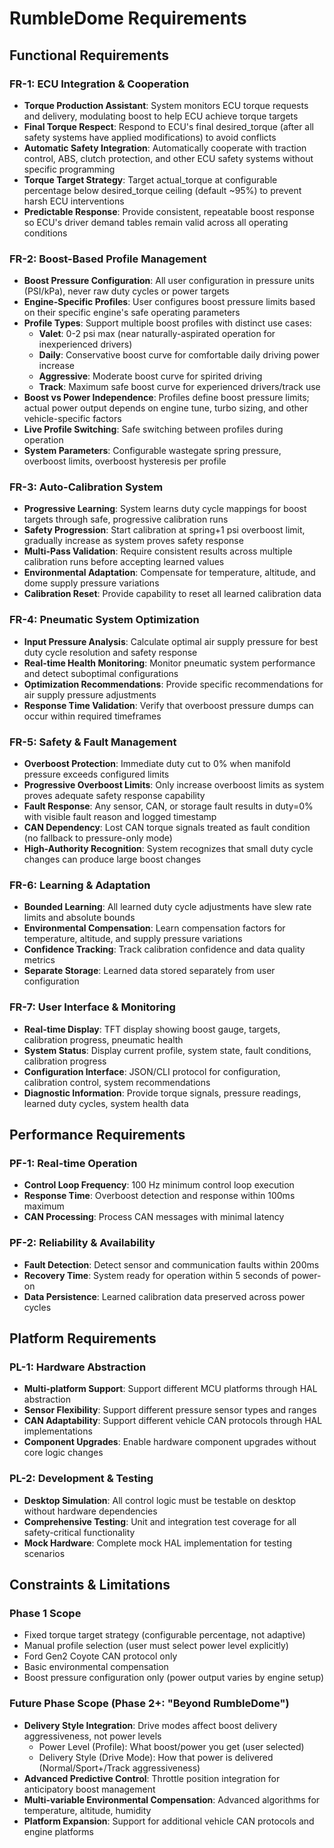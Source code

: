 # RumbleDome Requirements

## Functional Requirements

### FR-1: ECU Integration & Cooperation
- **Torque Production Assistant**: System monitors ECU torque requests and delivery, modulating boost to help ECU achieve torque targets
- **Final Torque Respect**: Respond to ECU's final desired_torque (after all safety systems have applied modifications) to avoid conflicts
- **Automatic Safety Integration**: Automatically cooperate with traction control, ABS, clutch protection, and other ECU safety systems without specific programming
- **Torque Target Strategy**: Target actual_torque at configurable percentage below desired_torque ceiling (default ~95%) to prevent harsh ECU interventions
- **Predictable Response**: Provide consistent, repeatable boost response so ECU's driver demand tables remain valid across all operating conditions

### FR-2: Boost-Based Profile Management
- **Boost Pressure Configuration**: All user configuration in pressure units (PSI/kPa), never raw duty cycles or power targets
- **Engine-Specific Profiles**: User configures boost pressure limits based on their specific engine's safe operating parameters
- **Profile Types**: Support multiple boost profiles with distinct use cases:
  - **Valet**: 0-2 psi max (near naturally-aspirated operation for inexperienced drivers)
  - **Daily**: Conservative boost curve for comfortable daily driving power increase  
  - **Aggressive**: Moderate boost curve for spirited driving
  - **Track**: Maximum safe boost curve for experienced drivers/track use
- **Boost vs Power Independence**: Profiles define boost pressure limits; actual power output depends on engine tune, turbo sizing, and other vehicle-specific factors
- **Live Profile Switching**: Safe switching between profiles during operation
- **System Parameters**: Configurable wastegate spring pressure, overboost limits, overboost hysteresis per profile

### FR-3: Auto-Calibration System
- **Progressive Learning**: System learns duty cycle mappings for boost targets through safe, progressive calibration runs
- **Safety Progression**: Start calibration at spring+1 psi overboost limit, gradually increase as system proves safety response
- **Multi-Pass Validation**: Require consistent results across multiple calibration runs before accepting learned values
- **Environmental Adaptation**: Compensate for temperature, altitude, and dome supply pressure variations
- **Calibration Reset**: Provide capability to reset all learned calibration data

### FR-4: Pneumatic System Optimization
- **Input Pressure Analysis**: Calculate optimal air supply pressure for best duty cycle resolution and safety response
- **Real-time Health Monitoring**: Monitor pneumatic system performance and detect suboptimal configurations
- **Optimization Recommendations**: Provide specific recommendations for air supply pressure adjustments
- **Response Time Validation**: Verify that overboost pressure dumps can occur within required timeframes

### FR-5: Safety & Fault Management
- **Overboost Protection**: Immediate duty cut to 0% when manifold pressure exceeds configured limits
- **Progressive Overboost Limits**: Only increase overboost limits as system proves adequate safety response capability  
- **Fault Response**: Any sensor, CAN, or storage fault results in duty=0% with visible fault reason and logged timestamp
- **CAN Dependency**: Lost CAN torque signals treated as fault condition (no fallback to pressure-only mode)
- **High-Authority Recognition**: System recognizes that small duty cycle changes can produce large boost changes

### FR-6: Learning & Adaptation
- **Bounded Learning**: All learned duty cycle adjustments have slew rate limits and absolute bounds
- **Environmental Compensation**: Learn compensation factors for temperature, altitude, and supply pressure variations
- **Confidence Tracking**: Track calibration confidence and data quality metrics
- **Separate Storage**: Learned data stored separately from user configuration

### FR-7: User Interface & Monitoring
- **Real-time Display**: TFT display showing boost gauge, targets, calibration progress, pneumatic health
- **System Status**: Display current profile, system state, fault conditions, calibration progress
- **Configuration Interface**: JSON/CLI protocol for configuration, calibration control, system recommendations
- **Diagnostic Information**: Provide torque signals, pressure readings, learned duty cycles, system health data

## Performance Requirements

### PF-1: Real-time Operation
- **Control Loop Frequency**: 100 Hz minimum control loop execution
- **Response Time**: Overboost detection and response within 100ms maximum
- **CAN Processing**: Process CAN messages with minimal latency

### PF-2: Reliability & Availability
- **Fault Detection**: Detect sensor and communication faults within 200ms
- **Recovery Time**: System ready for operation within 5 seconds of power-on
- **Data Persistence**: Learned calibration data preserved across power cycles

## Platform Requirements

### PL-1: Hardware Abstraction
- **Multi-platform Support**: Support different MCU platforms through HAL abstraction
- **Sensor Flexibility**: Support different pressure sensor types and ranges
- **CAN Adaptability**: Support different vehicle CAN protocols through HAL implementations
- **Component Upgrades**: Enable hardware component upgrades without core logic changes

### PL-2: Development & Testing
- **Desktop Simulation**: All control logic must be testable on desktop without hardware dependencies
- **Comprehensive Testing**: Unit and integration test coverage for all safety-critical functionality
- **Mock Hardware**: Complete mock HAL implementation for testing scenarios

## Constraints & Limitations

### Phase 1 Scope
- Fixed torque target strategy (configurable percentage, not adaptive)
- Manual profile selection (user must select power level explicitly)
- Ford Gen2 Coyote CAN protocol only
- Basic environmental compensation
- Boost pressure configuration only (power output varies by engine setup)

### Future Phase Scope (Phase 2+: "Beyond RumbleDome")
- **Delivery Style Integration**: Drive modes affect boost delivery aggressiveness, not power levels
  - Power Level (Profile): What boost/power you get (user selected)
  - Delivery Style (Drive Mode): How that power is delivered (Normal/Sport+/Track aggressiveness)
- **Advanced Predictive Control**: Throttle position integration for anticipatory boost management
- **Multi-variable Environmental Compensation**: Advanced algorithms for temperature, altitude, humidity
- **Platform Expansion**: Support for additional vehicle CAN protocols and engine platforms